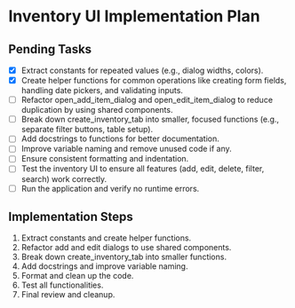 # Inventory UI Implementation Plan

## Pending Tasks
- [x] Extract constants for repeated values (e.g., dialog widths, colors).
- [x] Create helper functions for common operations like creating form fields, handling date pickers, and validating inputs.
- [ ] Refactor open_add_item_dialog and open_edit_item_dialog to reduce duplication by using shared components.
- [ ] Break down create_inventory_tab into smaller, focused functions (e.g., separate filter buttons, table setup).
- [ ] Add docstrings to functions for better documentation.
- [ ] Improve variable naming and remove unused code if any.
- [ ] Ensure consistent formatting and indentation.
- [ ] Test the inventory UI to ensure all features (add, edit, delete, filter, search) work correctly.
- [ ] Run the application and verify no runtime errors.

## Implementation Steps
1. Extract constants and create helper functions.
2. Refactor add and edit dialogs to use shared components.
3. Break down create_inventory_tab into smaller functions.
4. Add docstrings and improve variable naming.
5. Format and clean up the code.
6. Test all functionalities.
7. Final review and cleanup.
